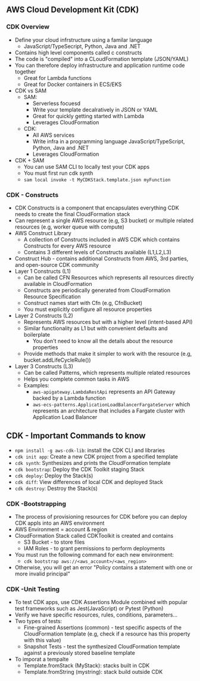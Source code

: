 ## AWS Cloud Development Kit (CDK)

### CDK Overview

- Define your cloud infrstructure using a familar language
    - JavaScript/TypeSecript, Python, Java and .NET
- Contains high level components called c constructs
- The code is "compiled" into a CLoudFormation template (JSON/YAML)
- You can therefore deploy infrastructure and application runtime code together
    - Great for Lambda functions
    - Great for Docker containers in ECS/EKS
- CDK vs SAM
    - SAM:
        - Serverless focuesd
        - Write your template decalratively in JSON or YAML
        - Great for quickly getting started with Lambda
        - Leverages CloudFormation
    - CDK:
        - All AWS services
        - Write infra in a programming language JavaScript/TypeScript, Python, Java and .NET
        - Leverages CloudFormation
- CDK + SAM
    - You can use SAM CLI to locally test your CDK apps
    - You must first run cdk synth
    - `sam local invoke -t MyCDKStack.template.json myFunction`

### CDK - Constructs

- CDK Constructs is a component that encapsulates everything CDK needs to create the final CloudFormation stack
- Can represent a single AWS resource (e.g, S3 bucket) or multiple related resources (e.g, worker queue with compute)
- AWS Construct Library
    - A collection of Constructs included in aWS CDK which contains Constructs for every AWS resource
    - Contains 3 different levels of Constructs available (L1,L2,L3)
- Construct Hub - contains additional Constructs from AWS, 3rd parties, and open-source CDK community
- Layer 1 Constructs (L1)
    - Can be called CFN Resources which represents all resources directly available in CloudFormation
    - Constructs are periodically generated from CloudFormation Resource Specification
    - Construct names start with Cfn (e.g, CfnBucket)
    - You must explicitly configure all resource properties
- Layer 2 Constructs (L2)
    - Represents AWS resources but with a higher level (intent-based API)
    - Similar functionality as L1 but with convenient defaults and boilerplate
        - You don't need to know all the details about the resource properties
    - Provide methods that make it simpler to work with the resource (e.g, bucket.addLifeCycleRule())
- Layer 3 Constructs (L3)
    - Can be called Patterns, which represents multiple related resources
    - Helps you complete common tasks in AWS
    - Examples:
        - `aws-apigateway.LambdaRestApi` represents an API Gateway backed by a Lambda function
        - `aws-ecs-patterns.ApplicationLoadBalancerFargateServer` which represents an architecture that includes a
          Fargate cluster with Application Load Balancer

## CDK - Important Commands to know
- `npm install -g aws-cdk-lib`: install the CDK CLI and libraries
- `cdk init app`: Create a new CDK project from a specified template
- `cdk synth`: Synthesizes and prints the CloudFormation template
- `cdk bootstrap`: Deploy the CDK Toolkit staging Stack
- `cdk deploy`: Deploy the Stack(s)
- `cdk diff`: View differences of local CDK and deployed Stack
- `cdk destroy`: Destroy the Stack(s)

### CDK -Bootstrapping
- The process of provisioning resources for CDK before you can deploy CDK appls into an AWS environment
- AWS Environment = account & region
- CloudFormation Stack called CDKToolkit is created and contains
  - S3 Bucket - to store files
  - IAM Roles - to grant permissions to perform deployments
- You must run the following command for each new environment:
  - `cdk bootstrap aws://<aws_account>/<aws_region>`
- Otherwise, you will get an error "Policy contains a statement with one or more invalid principal"

### CDK -Unit Testing
- To test CDK apps, use CDK Assertions Module combined with popular test frameworks such as Jest(JavaScript) or Pytest (Python)
- Verify we have specific resources, rules, conditions, parameters...
- Two types of tests:
  - Fine-grained Assertions (common) - test specific aspects of the CloudFormation template (e.g, check if a resource has this property with this value)
  - Snapshot Tests - test the synthesized CloudFormation template against a previously stored baseline template
- To imporat a tempalte
  - Template.fromStack (MyStack): stacks built in CDK
  - Template.fromString (mystring): stack build outside CDK